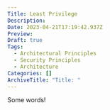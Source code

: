 ```yaml
---
Title: Least Privilege
Description: 
Date: 2023-04-21T17:19:42.937Z
Preview:
Draft: true
Tags:
  - Architectural Principles
  - Security Principles
  - Architecture
Categories: []
ArchiveTitle: "Title: "
---
```


Some words!
